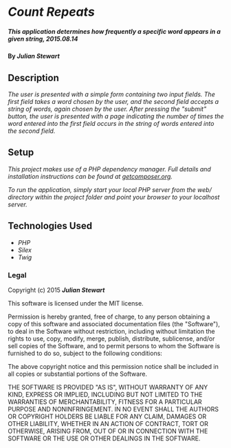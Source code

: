 # _Count Repeats_

##### _This application determines how frequently a specific word appears in a given string, 2015.08.14_

#### By _**Julian Stewart**_

## Description

_The user is presented with a simple form containing two input fields. The first field takes a word chosen by the user, and the second field accepts a string of words, again chosen by the user. After pressing the "submit" button, the user is presented with a page indicating the number of times the word entered into the first field occurs in the string of words entered into the second field._

## Setup

_This project makes use of a PHP dependency manager. Full details and installation instructions can be found at <a href="https://getcomposer.org">getcomposer.org</a>._

_To run the application, simply start your local PHP server from the web/ directory within the project folder and point your browser to your localhost server._

## Technologies Used

* _PHP_
* _Silex_
* _Twig_

### Legal

Copyright (c) 2015 **_Julian Stewart_**

This software is licensed under the MIT license.

Permission is hereby granted, free of charge, to any person obtaining a copy
of this software and associated documentation files (the "Software"), to deal
in the Software without restriction, including without limitation the rights
to use, copy, modify, merge, publish, distribute, sublicense, and/or sell
copies of the Software, and to permit persons to whom the Software is
furnished to do so, subject to the following conditions:

The above copyright notice and this permission notice shall be included in
all copies or substantial portions of the Software.

THE SOFTWARE IS PROVIDED "AS IS", WITHOUT WARRANTY OF ANY KIND, EXPRESS OR
IMPLIED, INCLUDING BUT NOT LIMITED TO THE WARRANTIES OF MERCHANTABILITY,
FITNESS FOR A PARTICULAR PURPOSE AND NONINFRINGEMENT. IN NO EVENT SHALL THE
AUTHORS OR COPYRIGHT HOLDERS BE LIABLE FOR ANY CLAIM, DAMAGES OR OTHER
LIABILITY, WHETHER IN AN ACTION OF CONTRACT, TORT OR OTHERWISE, ARISING FROM,
OUT OF OR IN CONNECTION WITH THE SOFTWARE OR THE USE OR OTHER DEALINGS IN
THE SOFTWARE.
